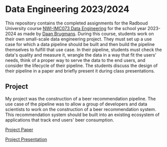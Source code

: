 # Data Engineering 2023/2024

This repository contains the completed assignments for the Radboud University course [NWI-IMC073 Data Engineering](https://www.ru.nl/courseguides/science/vm/osirislinks/imc/nwi-imc073/) for the school year 2023-2024 as made by [Daan Brugmans](https://github.com/daanbrugmans).
During this course, students work on their own small-scale data engineering project.
They must set up a use case for which a data pipeline should be built and then build the pipeline themselves to fulfill that use case.
In their pipeline, students must check the data's quality and measure it, wrangle the data in a way that fit the users' needs, think of a proper way to serve the data to the end users, and consider the lifecycle of their pipeline.
The students discuss the design of their pipeline in a paper and briefly present it during class presentations.

## Project
My project was the construction of a beer recommendation pipeline.
The use case of the pipeline was to allow a group of developers and data scientists to work on the construction of a beer recommendation system.
This recommendation system should be built into an existing ecosystem of applications that track end users' beer consumption.

[Project Paper](/report/report.pdf)

[Project Presentation](/slides/slides.pdf)